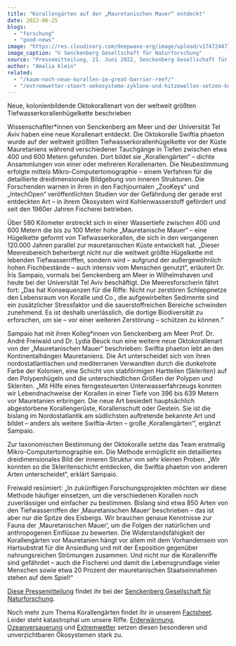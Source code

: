 ```yaml
---
title: "Korallengärten auf der „Mauretanischen Mauer“ entdeckt"
date: 2022-06-25
blogs: 
  - "forschung"
  - "good-news"
image: "https://res.cloudinary.com/deepwave-org/image/upload/v1747244711/deepwave.org/Oktokoralle_Swiftia_phaenton_Senckenberg.jpg"
image_caption: "© Senckenberg Gesellschaft für Naturforschung"
source: "Pressemitteilung, 21. Juni 2022, Senckenberg Gesellschaft für Naturforschung"
author: "Amalia Klein"
related: 
  - "/kaum-noch-neue-korallen-im-great-barrier-reef/"
  - "/extremwetter-stoert-oekosysteme-zyklone-und-hitzewellen-setzen-korallen-zu/"
---
```


Neue, kolonienbildende Oktokorallenart von der weltweit größten Tiefwasserkorallenhügelkette beschrieben

Wissenschaftler\*innen von Senckenberg am Meer und der Universität Tel Aviv haben eine neue Korallenart entdeckt. Die Oktokoralle Swiftia phaeton wurde auf der weltweit größten Tiefwasserkorallenhügelkette vor der Küste Mauretaniens während verschiedener Tauchgänge in Tiefen zwischen etwa 400 und 600 Metern gefunden. Dort bildet sie „Korallengärten“ – dichte Ansammlungen von einer oder mehreren Korallenarten. Die Neubestimmung erfolgte mittels Mikro-Computertomographie – einem Verfahren für die detaillierte dreidimensionale Bildgebung von inneren Strukturen. Die Forschenden warnen in ihren in den Fachjournalen „ZooKeys“ und „IntechOpen“ veröffentlichten Studien vor der Gefährdung der gerade erst entdeckten Art – in ihrem Ökosystem wird Kohlenwasserstoff gefördert und seit den 1960er Jahren Fischerei betrieben.

Über 580 Kilometer erstreckt sich in einer Wassertiefe zwischen 400 und 600 Metern die bis zu 100 Meter hohe „Mauretanische Mauer“ – eine Hügelkette geformt von Tiefwasserkorallen, die sich in den vergangenen 120.000 Jahren parallel zur mauretanischen Küste entwickelt hat. „Dieser Meeresbereich beherbergt nicht nur die weltweit größte Hügelkette mit lebenden Tiefwasserriffen, sondern wird – aufgrund der außergewöhnlich hohen Fischbestände – auch intensiv vom Menschen genutzt“, erläutert Dr. Íris Sampaio, vormals bei Senckenberg am Meer in Wilhelmshaven und heute bei der Universität Tel Aviv beschäftigt. Die Meeresforscherin fährt fort: „Das hat Konsequenzen für die Riffe: Nicht nur zerstören Schleppnetze den Lebensraum von Koralle und Co., die aufgewirbelten Sedimente sind ein zusätzlicher Stressfaktor und die sauerstoffreichen Bereiche schwinden zunehmend. Es ist deshalb unerlässlich, die dortige Biodiversität zu erforschen, um sie – vor einer weiteren Zerstörung – schützen zu können.“

Sampaio hat mit ihren Kolleg\*innen von Senckenberg am Meer Prof. Dr. André Freiwald und Dr. Lydia Beuck nun eine weitere neue Oktokorallenart von der „Mauretanischen Mauer“ beschrieben: Swiftia phaeton lebt an den Kontinentalhängen Mauretaniens. Die Art unterscheidet sich von ihren nordostatlantischen und mediterranen Verwandten durch die dunkelrote Farbe der Kolonien, eine Schicht von stabförmigen Hartteilen (Skleriten) auf den Polypenhügeln und die unterschiedlichen Größen der Polypen und Skleriten. „Mit Hilfe eines ferngesteuerten Unterwasserfahrzeugs konnten wir Lebendnachweise der Korallen in einer Tiefe von 396 bis 639 Metern vor Mauretanien erbringen. Die neue Art besiedelt hauptsächlich abgestorbene Korallengerüste, Korallenschutt oder Gestein. Sie ist die bislang im Nordostatlantik am südlichsten auftretende bekannte Art und bildet – anders als weitere Swiftia-Arten – große ‚Korallengärten‘“, ergänzt Sampaio.

Zur taxonomischen Bestimmung der Oktokoralle setzte das Team erstmalig Mikro-Computertomographie ein. Die Methode ermöglicht ein detailliertes dreidimensionales Bild der inneren Struktur von sehr kleinen Proben. „Wir konnten so die Skleritenschicht entdecken, die Swiftia phaeton von anderen Arten unterscheidet“, erklärt Sampaio.

Freiwald resümiert: „In zukünftigen Forschungsprojekten möchten wir diese Methode häufiger einsetzen, um die verschiedenen Korallen noch zuverlässiger und einfacher zu bestimmen. Bislang sind etwa 850 Arten von den Tiefwasserriffen der ‚Mauretanischen Mauer‘ beschrieben – das ist aber nur die Spitze des Eisbergs. Wir brauchen genaue Kenntnisse zur Fauna der ‚Mauretanischen Mauer‘, um die Folgen der natürlichen und anthropogenen Einflüsse zu bewerten. Die Widerstandsfähigkeit der Korallengärten vor Mauretanien hängt vor allem mit dem Vorhandensein von Hartsubstrat für die Ansiedlung und mit der Exposition gegenüber nahrungsreichen Strömungen zusammen. Und nicht nur die Korallenriffe sind gefährdet – auch die Fischerei und damit die Lebensgrundlage vieler Menschen sowie etwa 20 Prozent der mauretanischen Staatseinnahmen stehen auf dem Spiel!“

[Diese Pressemitteilung](https://www.senckenberg.de/de/pressemeldungen/korallengaerten-auf-der-mauretanischen-mauer-entdeckt/) findet ihr bei der [Senckenberg Gesellschaft für Naturforschung](https://www.senckenberg.de/de/).

Noch mehr zum Thema Korallengärten findet ihr in unserem [Factsheet](https://res.cloudinary.com/deepwave-org/image/upload/v1747244234/deepwave.org/DWfacts_Korallen_2016.pdf). Leider steht katastrophal um unsere Riffe. [Erderwärmung](https://www.deepwave.org/kaum-noch-neue-korallen-im-great-barrier-reef/), [Ozeanversauerung](https://res.cloudinary.com/deepwave-org/image/upload/v1747242932/deepwave.org/DWfacts_Die-Versauerung-der-Ozeane_2016.pdf) und [Extremwetter](https://www.deepwave.org/extremwetter-stoert-oekosysteme-zyklone-und-hitzewellen-setzen-korallen-zu/) setzen diesen besonderen und unverzichtbaren Ökosystemen stark zu.
